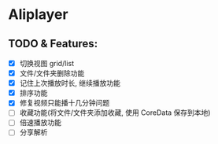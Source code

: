 # Aliplayer

## TODO & Features:

- [x] 切换视图 grid/list
- [x] 文件/文件夹删除功能
- [x] 记住上次播放时长, 继续播放功能
- [x] 排序功能
- [x] 修复视频只能播十几分钟问题
- [ ] 收藏功能(将文件/文件夹添加收藏, 使用 CoreData 保存到本地)
- [ ] 倍速播放功能
- [ ] 分享解析
